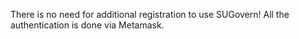 There is no need for additional registration to use SUGovern! All the authentication is done via Metamask.
